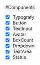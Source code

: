 #Components

- [x] Typografy
- [x] Button
- [x] TextInput
- [x] Avatar
- [x] BoxCount
- [x] Dropdown
- [x] TextArea
- [x] Status